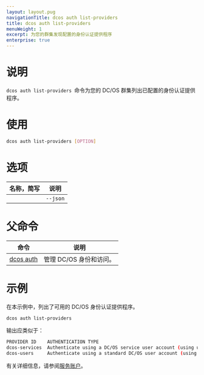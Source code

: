 ```yaml
---
layout: layout.pug
navigationTitle: dcos auth list-providers
title: dcos auth list-providers
menuWeight: 1
excerpt: 为您的群集发现配置的身份认证提供程序
enterprise: true
---
```


# 说明
`dcos auth list-providers `命令为您的 DC/OS 群集列出已配置的身份认证提供程序。

# 使用

```bash
dcos auth list-providers [OPTION]
```

# 选项

| 名称，简写 | 说明 |
|---------|-------------|
| | `--json` | 指定以 JSON 为格式的身份认证提供程序列表。 |

# 父命令

| 命令 | 说明 |
|---------|-------------|
| [dcos auth](/cn/1.11/cli/command-reference/dcos-auth/) | 管理 DC/OS 身份和访问。 |

# 示例

在本示例中，列出了可用的 DC/OS 身份认证提供程序。

```bash
dcos auth list-providers
```

输出应类似于：

```bash
PROVIDER ID    AUTHENTICATION TYPE                                                               
dcos-services  Authenticate using a DC/OS service user account (using username and private key)  
dcos-users     Authenticate using a standard DC/OS user account (using username and password)   
```
有关详细信息，请参阅[服务账户](/cn/1.11/security/ent/service-auth/)。
